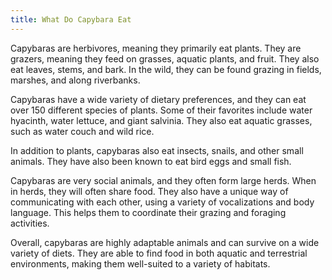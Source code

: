 ```yaml
---
title: What Do Capybara Eat
---
```


Capybaras are herbivores, meaning they primarily eat plants. They are grazers, meaning they feed on grasses, aquatic plants, and fruit. They also eat leaves, stems, and bark. In the wild, they can be found grazing in fields, marshes, and along riverbanks.

Capybaras have a wide variety of dietary preferences, and they can eat over 150 different species of plants. Some of their favorites include water hyacinth, water lettuce, and giant salvinia. They also eat aquatic grasses, such as water couch and wild rice.

In addition to plants, capybaras also eat insects, snails, and other small animals. They have also been known to eat bird eggs and small fish.

Capybaras are very social animals, and they often form large herds. When in herds, they will often share food. They also have a unique way of communicating with each other, using a variety of vocalizations and body language. This helps them to coordinate their grazing and foraging activities.

Overall, capybaras are highly adaptable animals and can survive on a wide variety of diets. They are able to find food in both aquatic and terrestrial environments, making them well-suited to a variety of habitats.